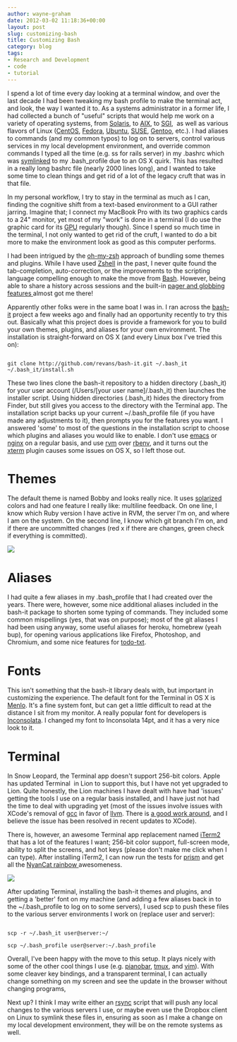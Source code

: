 ```yaml
---
author: wayne-graham
date: 2012-03-02 11:18:36+00:00
layout: post
slug: customizing-bash
title: Customizing Bash
category: blog
tags:
- Research and Development
- code
- tutorial
---
```


I spend a lot of time every day looking at a terminal window, and over the last decade I had been tweaking my bash profile to make the terminal act, and look, the way I wanted it to. As a systems administrator in a former life, I had collected a bunch of "useful" scripts that would help me work on a variety of operating systems, from [Solaris](http://en.wikipedia.org/wiki/Solaris_(operating_system)), to [AIX](http://www-03.ibm.com/systems/power/software/aix/index.html), to [SGI](http://www.sgi.com/),  as well as various flavors of Linux ([CentOS](http://www.centos.org/), [Fedora](http://fedoraproject.org/), [Ubuntu](http://www.ubuntu.com/), [SUSE](http://www.suse.com/), [Gentoo](http://www.gentoo.org/), etc.). I had aliases to commands (and my common typos) to log on to servers, control various services in my local development environment, and override common commands I typed all the time (e.g. ss for rails server) in my .bashrc which was [symlinked](http://en.wikipedia.org/wiki/Symbolic_link) to my .bash_profile due to an OS X quirk. This has resulted in a really long bashrc file (nearly 2000 lines long), and I wanted to take some time to clean things and get rid of a lot of the legacy cruft that was in that file.

In my personal workflow, I try to stay in the terminal as much as I can, finding the cognitive shift from a text-based environment to a GUI rather jarring. Imagine that; I connect my MacBook Pro with its two graphics cards to a 24" monitor, yet most of my "work" is done in a terminal (I do use the graphic card for its [GPU](http://en.wikipedia.org/wiki/Graphics_processing_unit) regularly though). Since I spend so much time in the terminal, I not only wanted to get rid of the cruft, I wanted to do a bit more to make the environment look as good as this computer performs.

I had been intrigued by the [oh-my-zsh](https://github.com/robbyrussell/oh-my-zsh) approach of bundling some themes and plugins. While I have used [Zshell](http://www.zsh.org/) in the past, I never quite found the tab-completion, auto-correction, or the improvements to the scripting language compelling enough to make the move from [Bash](http://en.wikipedia.org/wiki/Bash_(Unix_shell)). However, being able to share a history across sessions and the built-in [pager and globbing features ](http://friedcpu.wordpress.com/2007/07/24/zsh-the-last-shell-youll-ever-need/)almost got me there!

Apparently other folks were in the same boat I was in. I ran across the [bash-it](https://github.com/revans/bash-it) project a few weeks ago and finally had an opportunity recently to try this out. Basically what this project does is provide a framework for you to build your own themes, plugins, and aliases for your own environment. The installation is straight-forward on OS X (and every Linux box I've tried this on):

```

git clone http://github.com/revans/bash-it.git ~/.bash_it
~/.bash_it/install.sh

```

These two lines clone the bash-it repository to a hidden directory (.bash_it) for your user account (/Users/[your user name]/.bash_it) then launches the installer script. Using hidden directories (.bash_it) hides the directory from Finder, but still gives you access to the directory with the Terminal app. The installation script backs up your current ~/.bash_profile file (if you have made any adjustments to it), then prompts you for the features you want. I answered 'some' to most of the questions in the installation script to choose which plugins and aliases you would like to enable. I don't use [emacs](http://www.gnu.org/software/emacs/tour/) or [nginx](http://wiki.nginx.org/Main) on a regular basis, and use [rvm](http://beginrescueend.com/) over [rbenv](https://github.com/sstephenson/rbenv), and it turns out the [xterm](http://en.wikipedia.org/wiki/Xterm) plugin causes some issues on OS X, so I left those out.


# Themes


The default theme is named Bobby and looks really nice. It uses [solarized](http://ethanschoonover.com/solarized) colors and had one feature I really like: multiline feedback. On one line, I know which Ruby version I have active in RVM, the server I'm on, and where I am on the system. On the second line, I know which git branch I'm on, and if there are uncommitted changes (red x if there are changes, green check if everything is committed).

[![](http://static.scholarslab.org/wp-content/uploads/2012/02/screen-300x156.png)](http://www.scholarslab.org/dh-developer/customizing-bash/attachment/screen-2/)


# Aliases


I had quite a few aliases in my .bash_profile that I had created over the years. There were, however, some nice additional aliases included in the bash-it package to shorten some typing of commands. They included some common mispellings (yes, that was on purpose); most of the git aliases I had been using anyway, some useful aliases for heroku, homebrew (yeah bup), for opening various applications like Firefox, Photoshop, and Chromium, and some nice features for [todo-txt](http://todotxt.com/).


# Fonts


This isn't something that the bash-it library deals with, but important in customizing the experience. The default font for the Terminal in OS X is [Menlo](http://9-bits.com/post/123940811/menlo-font-macosx). It's a fine system font, but can get a little difficult to read at the distance I sit from my monitor. A really popular font for developers is [Inconsolata](http://levien.com/type/myfonts/inconsolata.html). I changed my font to Inconsolata 14pt, and it has a very nice look to it.


# Terminal


In Snow Leopard, the Terminal app doesn't support 256-bit colors. Apple has updated Terminal  in Lion to support this, but I have not yet upgraded to Lion. Quite honestly, the Lion machines I have dealt with have had 'issues' getting the tools I use on a regular basis installed, and I have just not had the time to deal with upgrading yet (most of the issues involve issues with XCode's removal of [gcc](http://en.wikipedia.org/wiki/GNU_Compiler_Collection) in favor of [llvm](http://llvm.org/). There is [a good work around](https://github.com/kennethreitz/osx-gcc-installer), and I believe the issue has been resolved in recent updates to XCode).

There is, however, an awesome Terminal app replacement named [iTerm2](http://www.iterm2.com/) that has a lot of the features I want; 256-bit color support, full-screen mode, ability to split the screens, and hot keys (please don't make me click when I can type). After installing iTerm2, I can now run the tests for [prism](https://github.com/scholarslab/prism) and get all the [NyanCat rainbow ](https://github.com/mattsears/nyan-cat-formatter)awesomeness.

[![](http://static.scholarslab.org/wp-content/uploads/2012/03/tests-300x147.png)](http://www.scholarslab.org/dh-developer/customizing-bash/attachment/tests/)

After updating Terminal, installing the bash-it themes and plugins, and getting a 'better' font on my machine (and adding a few aliases back in to the ~/.bash_profile to log on to some servers), I used scp to push these files to the various server environments I work on (replace user and server):

```

scp -r ~/.bash_it user@server:~/

scp ~/.bash_profile user@server:~/.bash_profile

```

Overall, I've been happy with the move to this setup. It plays nicely with some of the other cool things I use (e.g. [pianobar](http://6xq.net/projects/pianobar/), [tmux](http://tmux.sourceforge.net/), and [vim](http://www.vim.org/)). With some cleaver key bindings, and a transparent terminal, I can actually change something on my screen and see the update in the browser without changing programs,

Next up? I think I may write either an [rsync](http://en.wikipedia.org/wiki/Rsync) script that will push any local changes to the various servers I use, or maybe even use the Dropbox client on Linux to symlink these files in, ensuring as soon as I make a change on my local development environment, they will be on the remote systems as well.
